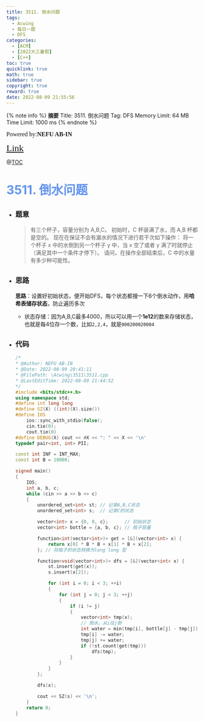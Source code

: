 ```yaml
---
title: 3511. 倒水问题
tags:
  - Acwing
  - 每日一题
  - DFS
categories:
  - [ACM] 
  - [2022大三暑假] 
  - [C++]
toc: true
quicklink: true
math: true
sidebar: true
copyright: true
reward: true
date: 2022-08-09 21:55:56
---
```



{% note info %}
**摘要**
Title: 3511. 倒水问题
Tag: DFS
Memory Limit: 64 MB
Time Limit: 1000 ms
{% endnote %}
<!-- more -->

<font size=3 face=楷体>Powered by:**NEFU AB-IN**</font>

<font color=#FFA500 size=5 face=楷体>[Link](https://www.acwing.com/problem/content/3514/)</font>

@[TOC](文章目录)

# <font color=#6495ED size=6>3511. 倒水问题</font>

* ## <font size=4 face=粗体>题意</font>

  >有三个杯子，容量分别为 A,B,C。
  >初始时，C 杯装满了水，而 A,B 杯都是空的。
  >现在在保证不会有漏水的情况下进行若干次如下操作：
  >将一个杯子 x 中的水倒到另一个杯子 y 中，当 x 空了或者 y 满了时就停止（满足其中一个条件才停下）。
  >请问，在操作全部结束后，C 中的水量有多少种可能性。

* ## <font size=4 face=粗体>思路</font>

  **思路**：设置好初始状态，便开始DFS，每个状态都搜一下6个倒水动作，用**哈希表储存状态**，防止遍历多次
  * 状态存储：因为A,B,C最多4000，所以可以用一个**1e12**的数来存储状态，也就是每4位存一个数，比如`2,2,4`，就是`000200020004`

* ## <font size=4 face=粗体>代码</font>

  ```cpp
  /*
  * @Author: NEFU AB-IN
  * @Date: 2022-08-09 20:41:11
  * @FilePath: \Acwing\3511\3511.cpp
  * @LastEditTime: 2022-08-09 21:44:52
  */
  #include <bits/stdc++.h>
  using namespace std;
  #define int long long
  #define SZ(X) ((int)(X).size())
  #define IOS                                                                                                            \
      ios::sync_with_stdio(false);                                                                                       \
      cin.tie(0);                                                                                                        \
      cout.tie(0)
  #define DEBUG(X) cout << #X << ": " << X << '\n'
  typedef pair<int, int> PII;

  const int INF = INT_MAX;
  const int B = 10000;

  signed main()
  {
      IOS;
      int a, b, c;
      while (cin >> a >> b >> c)
      {
          unordered_set<int> st; // 记录A,B,C状态
          unordered_set<int> s;  // 记录C的状态

          vector<int> x = {0, 0, c};      // 初始状态
          vector<int> bottle = {a, b, c}; // 瓶子容量

          function<int(vector<int>)> get = [&](vector<int> x) {
              return x[0] * B * B + x[1] * B + x[2];
          }; // 将瓶子的状态转换为long long 型

          function<void(vector<int>)> dfs = [&](vector<int> x) {
              st.insert(get(x));
              s.insert(x[2]);

              for (int i = 0; i < 3; ++i)
              {
                  for (int j = 0; j < 3; ++j)
                  {
                      if (i != j)
                      {
                          vector<int> tmp(x);
                          // 倒水，从i往j倒
                          int water = min(tmp[i], bottle[j] - tmp[j]);
                          tmp[i] -= water;
                          tmp[j] += water;
                          if (!st.count(get(tmp)))
                              dfs(tmp);
                      }
                  }
              }
          };

          dfs(x);

          cout << SZ(s) << '\n';
      }
      return 0;
  }
  ```